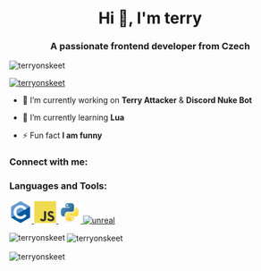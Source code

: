 <h1 align="center">Hi 👋, I'm terry</h1>
<h3 align="center">A passionate frontend developer from Czech</h3>

<p align="left"> <img src="https://komarev.com/ghpvc/?username=terryonskeet&label=Profile%20views&color=0e75b6&style=flat" alt="terryonskeet" /> </p>

<p align="left"> <a href="https://github.com/ryo-ma/github-profile-trophy"><img src="https://github-profile-trophy.vercel.app/?username=terryonskeet" alt="terryonskeet" /></a> </p>

- 🔭 I’m currently working on **Terry Attacker** & **Discord Nuke Bot**

- 🌱 I’m currently learning **Lua**

- ⚡ Fun fact **I am funny**

<h3 align="left">Connect with me:</h3>
<p align="left">
</p>

<h3 align="left">Languages and Tools:</h3>
<p align="left"> <a href="https://www.cprogramming.com/" target="_blank" rel="noreferrer"> <img src="https://raw.githubusercontent.com/devicons/devicon/master/icons/c/c-original.svg" alt="c" width="40" height="40"/> </a> <a href="https://developer.mozilla.org/en-US/docs/Web/JavaScript" target="_blank" rel="noreferrer"> <img src="https://raw.githubusercontent.com/devicons/devicon/master/icons/javascript/javascript-original.svg" alt="javascript" width="40" height="40"/> </a> <a href="https://www.python.org" target="_blank" rel="noreferrer"> <img src="https://raw.githubusercontent.com/devicons/devicon/master/icons/python/python-original.svg" alt="python" width="40" height="40"/> </a> <a href="https://unrealengine.com/" target="_blank" rel="noreferrer"> <img src="https://raw.githubusercontent.com/kenangundogan/fontisto/036b7eca71aab1bef8e6a0518f7329f13ed62f6b/icons/svg/brand/unreal-engine.svg" alt="unreal" width="40" height="40"/> </a> </p>

<p><img align="left" src="https://github-readme-stats.vercel.app/api/top-langs?username=terryonskeet&show_icons=true&locale=en&layout=compact" alt="terryonskeet" /></p>

<p>&nbsp;<img align="center" src="https://github-readme-stats.vercel.app/api?username=terryonskeet&show_icons=true&locale=en" alt="terryonskeet" /></p>

<p><img align="center" src="https://github-readme-streak-stats.herokuapp.com/?user=terryonskeet&" alt="terryonskeet" /></p>
